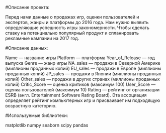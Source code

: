 #Описание проекта:

Перед нами данные о продажах игр, оценки пользователей и экспертов, жанры и платформы до 2016 года. Нам нужно выявить определяющие успешность игры закономерности. Чтобы сделать ставку на потенциально популярный продукт и спланировать рекламные кампании на 2017 год.

#Описание данных:

Name — название игры
Platform — платформа
Year_of_Release — год выпуска
Genre — жанр игры
NA_sales — продажи в Северной Америке (миллионы проданных копий)
EU_sales — продажи в Европе (миллионы проданных копий)
JP_sales — продажи в Японии (миллионы проданных копий)
Other_sales — продажи в других странах (миллионы проданных копий)
Critic_Score — оценка критиков (максимум 100)
User_Score — оценка пользователей (максимум 10)
Rating — рейтинг от организации ESRB (англ. Entertainment Software Rating Board). Эта ассоциация определяет рейтинг компьютерных игр и присваивает им подходящую возрастную категорию.

#Используемые библиотеки:

matplotlib
numpy
seaborn
scipy
pandas 
